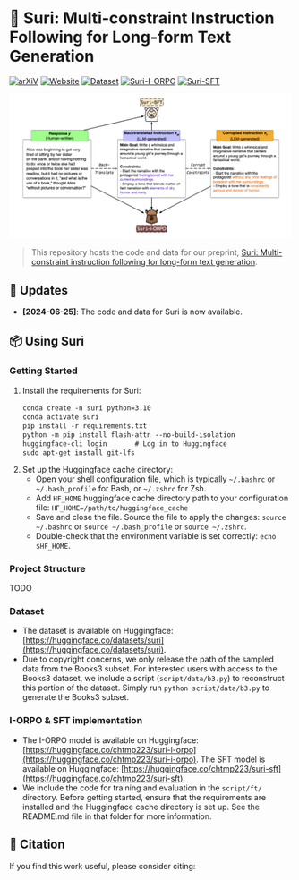 # 🦙 Suri: Multi-constraint Instruction Following for Long-form Text Generation

[![arXiV](https://img.shields.io/badge/arxiv-soon-red)]() [![Website](https://img.shields.io/badge/website-link-purple)](https://chtmp223.github.io/suri) [![Dataset](https://img.shields.io/badge/dataset-huggingface-yellow)](https://huggingface.co/chtmp223/suri) [![Suri-I-ORPO](https://img.shields.io/badge/iorpo-model-green)](https://huggingface.co/chtmp223/suri-i-orpo) [![Suri-SFT](https://img.shields.io/badge/sft-model-blue)](https://huggingface.co/chtmp223/suri-sft)

![TopicGPT Pipeline Overview](assets/img/suri.png)
> This repository hosts the code and data for our preprint, [Suri: Multi-constraint instruction following for long-form text generation](arxiv). 

## 📣 Updates
- **[2024-06-25]**: The code and data for Suri is now available. 

## 📦 Using Suri
### Getting Started
1. Install the requirements for Suri:
    ```
    conda create -n suri python=3.10 
    conda activate suri
    pip install -r requirements.txt
    python -m pip install flash-attn --no-build-isolation
    huggingface-cli login       # Log in to Huggingface
    sudo apt-get install git-lfs
    ```
2. Set up the Huggingface cache directory:
    - Open your shell configuration file, which is typically `~/.bashrc` or `~/.bash_profile` for Bash, or `~/.zshrc` for Zsh. 
    - Add `HF_HOME` huggingface cache directory path to your configuration file: `HF_HOME=/path/to/huggingface_cache`
    - Save and close the file. Source the file to apply the changes: `source ~/.bashrc` or `source ~/.bash_profile` or `source ~/.zshrc`.
    - Double-check that the environment variable is set correctly: `echo $HF_HOME`. 

### Project Structure
TODO

### Dataset 
- The dataset is available on Huggingface: [https://huggingface.co/datasets/suri](https://huggingface.co/datasets/suri). 
- Due to copyright concerns, we only release the path of the sampled data from the Books3 subset. For interested users with access to the Books3 dataset, we include a script (`script/data/b3.py`) to reconstruct this portion of the dataset. Simply run ```python script/data/b3.py``` to generate the Books3 subset.

### I-ORPO & SFT implementation 
- The I-ORPO model is available on Huggingface: [https://huggingface.co/chtmp223/suri-i-orpo](https://huggingface.co/chtmp223/suri-i-orpo). The SFT model is available on Huggingface: [https://huggingface.co/chtmp223/suri-sft](https://huggingface.co/chtmp223/suri-sft).
- We include the code for training and evaluation in the `script/ft/` directory. Before getting started, ensure that the requirements are installed and the Huggingface cache directory is set up. See the README.md file in that folder for more information.


## 📜 Citation
If you find this work useful, please consider citing:
```

```